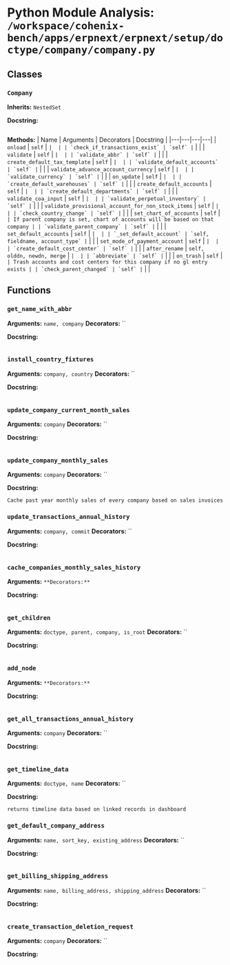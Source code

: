 # Python Module Analysis: `/workspace/cohenix-bench/apps/erpnext/erpnext/setup/doctype/company/company.py`

## Classes

### `Company`
**Inherits:** `NestedSet`


**Docstring:**
```

```

**Methods:**
| Name | Arguments | Decorators | Docstring |
|---|---|---|---|
| `onload` | `self` | `` |  |
| `check_if_transactions_exist` | `self` | `` |  |
| `validate` | `self` | `` |  |
| `validate_abbr` | `self` | `` |  |
| `create_default_tax_template` | `self` | `` |  |
| `validate_default_accounts` | `self` | `` |  |
| `validate_advance_account_currency` | `self` | `` |  |
| `validate_currency` | `self` | `` |  |
| `on_update` | `self` | `` |  |
| `create_default_warehouses` | `self` | `` |  |
| `create_default_accounts` | `self` | `` |  |
| `create_default_departments` | `self` | `` |  |
| `validate_coa_input` | `self` | `` |  |
| `validate_perpetual_inventory` | `self` | `` |  |
| `validate_provisional_account_for_non_stock_items` | `self` | `` |  |
| `check_country_change` | `self` | `` |  |
| `set_chart_of_accounts` | `self` | `` | If parent company is set, chart of accounts will be based on that company |
| `validate_parent_company` | `self` | `` |  |
| `set_default_accounts` | `self` | `` |  |
| `_set_default_account` | `self, fieldname, account_type` | `` |  |
| `set_mode_of_payment_account` | `self` | `` |  |
| `create_default_cost_center` | `self` | `` |  |
| `after_rename` | `self, olddn, newdn, merge` | `` |  |
| `abbreviate` | `self` | `` |  |
| `on_trash` | `self` | `` | Trash accounts and cost centers for this company if no gl entry exists |
| `check_parent_changed` | `self` | `` |  |





## Functions

### `get_name_with_abbr`
**Arguments:** `name, company`
**Decorators:** ``

**Docstring:**
```

```
### `install_country_fixtures`
**Arguments:** `company, country`
**Decorators:** ``

**Docstring:**
```

```
### `update_company_current_month_sales`
**Arguments:** `company`
**Decorators:** ``

**Docstring:**
```

```
### `update_company_monthly_sales`
**Arguments:** `company`
**Decorators:** ``

**Docstring:**
```
Cache past year monthly sales of every company based on sales invoices
```
### `update_transactions_annual_history`
**Arguments:** `company, commit`
**Decorators:** ``

**Docstring:**
```

```
### `cache_companies_monthly_sales_history`
**Arguments:** ``
**Decorators:** ``

**Docstring:**
```

```
### `get_children`
**Arguments:** `doctype, parent, company, is_root`
**Decorators:** ``

**Docstring:**
```

```
### `add_node`
**Arguments:** ``
**Decorators:** ``

**Docstring:**
```

```
### `get_all_transactions_annual_history`
**Arguments:** `company`
**Decorators:** ``

**Docstring:**
```

```
### `get_timeline_data`
**Arguments:** `doctype, name`
**Decorators:** ``

**Docstring:**
```
returns timeline data based on linked records in dashboard
```
### `get_default_company_address`
**Arguments:** `name, sort_key, existing_address`
**Decorators:** ``

**Docstring:**
```

```
### `get_billing_shipping_address`
**Arguments:** `name, billing_address, shipping_address`
**Decorators:** ``

**Docstring:**
```

```
### `create_transaction_deletion_request`
**Arguments:** `company`
**Decorators:** ``

**Docstring:**
```

```

